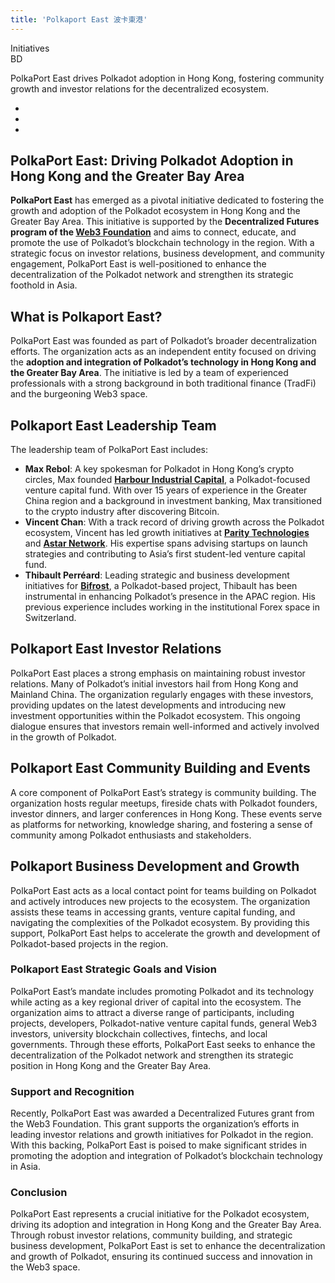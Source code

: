 ```yaml
---
title: 'Polkaport East 波卡東港'
---
```

Initiatives  
BD  

PolkaPort East drives Polkadot adoption in Hong Kong, fostering community growth and investor relations for the decentralized ecosystem.

- 
- 
- 

PolkaPort East: Driving Polkadot Adoption in Hong Kong and the Greater Bay Area
-------------------------------------------------------------------------------

**PolkaPort East** has emerged as a pivotal initiative dedicated to fostering the growth and adoption of the Polkadot ecosystem in Hong Kong and the Greater Bay Area. This initiative is supported by the **Decentralized Futures program of the [Web3 Foundation](https://dablock.com/ecosystem/web3-foundation/)** and aims to connect, educate, and promote the use of Polkadot’s blockchain technology in the region. With a strategic focus on investor relations, business development, and community engagement, PolkaPort East is well-positioned to enhance the decentralization of the Polkadot network and strengthen its strategic foothold in Asia.

What is Polkaport East?
-----------------------

PolkaPort East was founded as part of Polkadot’s broader decentralization efforts. The organization acts as an independent entity focused on driving the **adoption and integration of Polkadot’s technology in Hong Kong and the Greater Bay Area**. The initiative is led by a team of experienced professionals with a strong background in both traditional finance (TradFi) and the burgeoning Web3 space.

Polkaport East Leadership Team
------------------------------

The leadership team of PolkaPort East includes:

- **Max Rebol**: A key spokesman for Polkadot in Hong Kong’s crypto circles, Max founded [**Harbour Industrial Capital**](https://dablock.com/ecosystem/harbour-industrial-capital/), a Polkadot-focused venture capital fund. With over 15 years of experience in the Greater China region and a background in investment banking, Max transitioned to the crypto industry after discovering Bitcoin.
- **Vincent Chan**: With a track record of driving growth across the Polkadot ecosystem, Vincent has led growth initiatives at [**Parity Technologies**](https://dablock.com/ecosystem/parity-technologies/) and [**Astar Network**](https://dablock.com/dapps/astar-network/). His expertise spans advising startups on launch strategies and contributing to Asia’s first student-led venture capital fund.
- **Thibault Perréard**: Leading strategic and business development initiatives for [**Bifrost**](https://dablock.com/dapps/bifrost/), a Polkadot-based project, Thibault has been instrumental in enhancing Polkadot’s presence in the APAC region. His previous experience includes working in the institutional Forex space in Switzerland.

Polkaport East Investor Relations
---------------------------------

PolkaPort East places a strong emphasis on maintaining robust investor relations. Many of Polkadot’s initial investors hail from Hong Kong and Mainland China. The organization regularly engages with these investors, providing updates on the latest developments and introducing new investment opportunities within the Polkadot ecosystem. This ongoing dialogue ensures that investors remain well-informed and actively involved in the growth of Polkadot.

Polkaport East Community Building and Events
--------------------------------------------

A core component of PolkaPort East’s strategy is community building. The organization hosts regular meetups, fireside chats with Polkadot founders, investor dinners, and larger conferences in Hong Kong. These events serve as platforms for networking, knowledge sharing, and fostering a sense of community among Polkadot enthusiasts and stakeholders.

Polkaport Business Development and Growth
-----------------------------------------

PolkaPort East acts as a local contact point for teams building on Polkadot and actively introduces new projects to the ecosystem. The organization assists these teams in accessing grants, venture capital funding, and navigating the complexities of the Polkadot ecosystem. By providing this support, PolkaPort East helps to accelerate the growth and development of Polkadot-based projects in the region.

### Polkaport East Strategic Goals and Vision

PolkaPort East’s mandate includes promoting Polkadot and its technology while acting as a key regional driver of capital into the ecosystem. The organization aims to attract a diverse range of participants, including projects, developers, Polkadot-native venture capital funds, general Web3 investors, university blockchain collectives, fintechs, and local governments. Through these efforts, PolkaPort East seeks to enhance the decentralization of the Polkadot network and strengthen its strategic position in Hong Kong and the Greater Bay Area.

### Support and Recognition

Recently, PolkaPort East was awarded a Decentralized Futures grant from the Web3 Foundation. This grant supports the organization’s efforts in leading investor relations and growth initiatives for Polkadot in the region. With this backing, PolkaPort East is poised to make significant strides in promoting the adoption and integration of Polkadot’s blockchain technology in Asia.

### Conclusion

PolkaPort East represents a crucial initiative for the Polkadot ecosystem, driving its adoption and integration in Hong Kong and the Greater Bay Area. Through robust investor relations, community building, and strategic business development, PolkaPort East is set to enhance the decentralization and growth of Polkadot, ensuring its continued success and innovation in the Web3 space.
